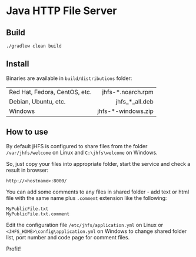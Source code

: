 # Java HTTP File Server

## Build

```
./gradlew clean build
```

## Install

Binaries are available in `build/distributions` folder:

|||
|-|-:|
|Red Hat, Fedora, CentOS, etc.|jhfs-*.noarch.rpm|
|Debian, Ubuntu, etc.|jhfs_*_all.deb|
|Windows|jhfs-*-windows.zip|

## How to use

By default jHFS is configured to share files from the folder `/var/jhfs/welcome` on Linux
and `C:\jhfs\welcome` on Windows.

So, just copy your files into appropriate folder, start the service and check a result in browser:

```
http://<hostname>:8000/
```

You can add some comments to any files in shared folder - add text or html file with the same name
plus `.comment` extension like the following:

```
MyPublicFile.txt
MyPublicFile.txt.comment
```

Edit the configuration file `/etc/jhfs/application.yml` on Linux
or `<JHFS_HOME>\config\application.yml` on Windows
to change shared folder list, port number and code page for comment files.

Profit!
